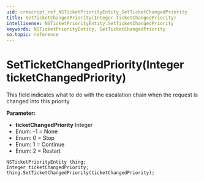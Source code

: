 ```yaml
---
uid: crmscript_ref_NSTicketPriorityEntity_SetTicketChangedPriority
title: SetTicketChangedPriority(Integer ticketChangedPriority)
intellisense: NSTicketPriorityEntity.SetTicketChangedPriority
keywords: NSTicketPriorityEntity, GetTicketChangedPriority
so.topic: reference
---
```


# SetTicketChangedPriority(Integer ticketChangedPriority)

This field indicates what to do with the escalation chain when the request is changed into this priority

**Parameter:** 
* **ticketChangedPriority** Integer
* Enum: -1 = None 
* Enum: 0 = Stop 
* Enum: 1 = Continue 
* Enum: 2 = Restart 

```crmscript
NSTicketPriorityEntity thing;
Integer ticketChangedPriority;
thing.SetTicketChangedPriority(ticketChangedPriority);
```

